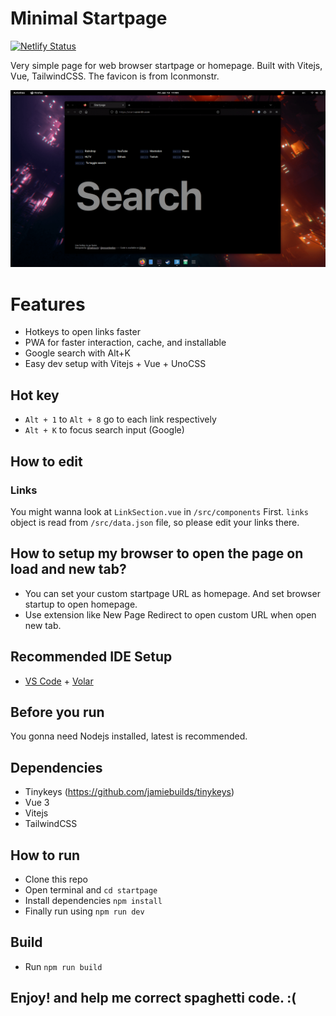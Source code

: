 # Minimal Startpage

[![Netlify Status](https://api.netlify.com/api/v1/badges/242d8fa0-3c78-4bde-bcd2-d711b23000c9/deploy-status)](https://app.netlify.com/sites/vermillion-kangaroo-91a62e/deploys)

Very simple page for web browser startpage or homepage.
Built with Vitejs, Vue, TailwindCSS.
The favicon is from Iconmonstr.

![Preview](public/startpage.png)

# Features

-   Hotkeys to open links faster
-   PWA for faster interaction, cache, and installable
-   Google search with Alt+K
-   Easy dev setup with Vitejs + Vue + UnoCSS

## Hot key

-   `Alt + 1` to `Alt + 8` go to each link respectively
-   `Alt + K` to focus search input (Google)

## How to edit

### Links

You might wanna look at `LinkSection.vue` in `/src/components` First.
`links` object is read from `/src/data.json` file, so please edit your links there.

## How to setup my browser to open the page on load and new tab?

-   You can set your custom startpage URL as homepage. And set browser startup to open homepage.
-   Use extension like New Page Redirect to open custom URL when open new tab.

## Recommended IDE Setup

-   [VS Code](https://code.visualstudio.com/) + [Volar](https://marketplace.visualstudio.com/items?itemName=Vue.volar)

## Before you run

You gonna need Nodejs installed, latest is recommended.

## Dependencies

-   Tinykeys (https://github.com/jamiebuilds/tinykeys)
-   Vue 3
-   Vitejs
-   TailwindCSS

## How to run

-   Clone this repo
-   Open terminal and `cd startpage`
-   Install dependencies `npm install `
-   Finally run using `npm run dev`

## Build

-   Run `npm run build`

## Enjoy! and help me correct spaghetti code. :(
